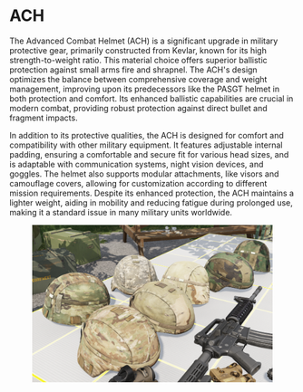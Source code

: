 # ACH

The Advanced Combat Helmet (ACH) is a significant upgrade in military protective gear, primarily constructed from Kevlar, known for its high strength-to-weight ratio. This material choice offers superior ballistic protection against small arms fire and shrapnel. The ACH's design optimizes the balance between comprehensive coverage and weight management, improving upon its predecessors like the PASGT helmet in both protection and comfort. Its enhanced ballistic capabilities are crucial in modern combat, providing robust protection against direct bullet and fragment impacts.

In addition to its protective qualities, the ACH is designed for comfort and compatibility with other military equipment. It features adjustable internal padding, ensuring a comfortable and secure fit for various head sizes, and is adaptable with communication systems, night vision devices, and goggles. The helmet also supports modular attachments, like visors and camouflage covers, allowing for customization according to different mission requirements. Despite its enhanced protection, the ACH maintains a lighter weight, aiding in mobility and reducing fatigue during prolonged use, making it a standard issue in many military units worldwide.

<figure><img src="../../../../../.gitbook/assets/image (10) (1).png" alt=""><figcaption></figcaption></figure>
